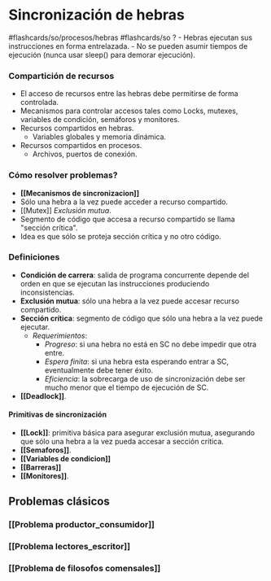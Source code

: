 # Sincronización de hebras
#flashcards/so/procesos/hebras 
#flashcards/so 
?
	- Hebras ejecutan sus instrucciones en forma entrelazada.
	- No se pueden asumir tiempos de ejecución (nunca usar sleep() para demorar ejecución).
### Compartición de recursos
- El acceso de recursos entre las hebras debe permitirse de forma controlada.
- Mecanismos para controlar accesos tales como Locks, mutexes, variables de condición, semáforos y monitores.
- Recursos compartidos en hebras.
	- Variables globales y memoria dinámica.
- Recursos compartidos en procesos.
	- Archivos, puertos de conexión.
### Cómo resolver problemas?
- **[[Mecanismos de sincronizacion]]**
- Sólo una hebra a la vez puede acceder a recurso compartido.
- [[Mutex]] *Exclusión mutua*.
- Segmento de código que accesa a recurso compartido se llama "sección crítica".
- Idea es que sólo se proteja sección crítica y no otro código.
### Definiciones
- **Condición de carrera**: salida de programa concurrente depende del orden en que se ejecutan las instrucciones produciendo inconsistencias.
- **Exclusión mutua**: sólo una hebra a la vez puede accesar recurso compartido.
- **Sección crítica**: segmento de código que sólo una hebra a la vez puede ejecutar.
	- *Requerimientos*:
		- *Progreso*: si una hebra no está en SC no debe impedir que otra entre.
		- *Espera finita*: si una hebra esta esperando entrar a SC, eventualmente debe tener éxito.
		- *Eficiencia*: la sobrecarga de uso de sincronización debe ser mucho menor que el tiempo de ejecución de SC.
- **[[Deadlock]]**.
#### Primitivas de sincronización
- **[[Lock]]**: primitiva básica para asegurar exclusión mutua, asegurando que sólo una hebra a la vez pueda accesar a sección crítica.
- **[[Semaforos]]**.
- **[[Variables de condicion]]**
- **[[Barreras]]**
- **[[Monitores]]**.
## Problemas clásicos
### [[Problema productor_consumidor]]
### [[Problema lectores_escritor]]
### [[Problema de filosofos comensales]]
<!--SR:!2021-11-08,1,230-->
